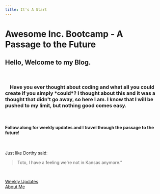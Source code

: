 ```yaml
---
title: It's A Start
---
```


# Awesome Inc. Bootcamp - A Passage to the Future

## Hello, Welcome to my Blog.

<br>

### &nbsp;&nbsp;&nbsp;&nbsp;Have you ever thought about coding and what all you could create if you simply \*could\*? I thought about this and it was a thought that didn't go away, so here I am. I know that I will be pushed to my limit, but nothing good comes easy.

<br>

#### Follow along for weekly updates and I travel through the passage to the future!

<br>

Just like Dorthy said:

> Toto, I have a feeling we're
> not in Kansas anymore.”

<br>

[Weekly Updates](/blog.md)  
 [About Me](/about.md)
